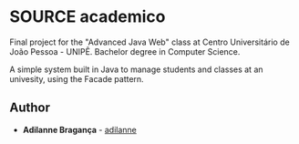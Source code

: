 # SOURCE academico

Final project for the "Advanced Java Web" class at Centro Universitário de João Pessoa - UNIPÊ.
Bachelor degree in Computer Science.

A simple system built in Java to manage students and classes at an univesity, using the Facade pattern.


## Author

* **Adilanne Bragança** - [adilanne](https://github.com/adilanne)
